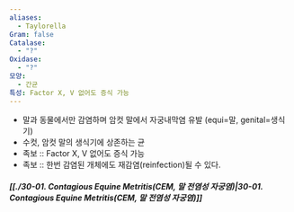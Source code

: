 ```yaml
---
aliases:
  - Taylorella
Gram: false
Catalase:
  - "?"
Oxidase:
  - "?"
모양:
  - 간균
특성: Factor X, V 없어도 증식 가능
---
```

- 말과 동물에서만 감염하며 암컷 말에서 자궁내막염 유발 (equi=말, genital=생식기)
- 수컷, 암컷 말의 생식기에 상존하는 균
- 족보 :: Factor X, V 없어도 증식 가능
- 족보 :: 한번 감염된 개체에도 재감염(reinfection)될 수 있다.
##### [[./30-01. Contagious Equine Metritis(CEM, 말 전염성 자궁염)|30-01. Contagious Equine Metritis(CEM, 말 전염성 자궁염)]]
